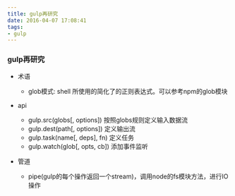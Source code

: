 ```yaml
---
title: gulp再研究
date: 2016-04-07 17:08:41
tags:
- gulp
---
```


### gulp再研究

- 术语
    - glob模式: shell 所使用的简化了的正则表达式。可以参考npm的glob模块
    
- api
    - gulp.src(globs[, options]) 按照globs规则定义输入数据流
    - gulp.dest(path[, options]) 定义输出流
    - gulp.task(name[, deps], fn) 定义任务
    - gulp.watch(glob[, opts, cb]) 添加事件监听
    
- 管道
    - pipe(gulp的每个操作返回一个stream)，调用node的fs模块方法，进行IO操作
    
    
      

    
